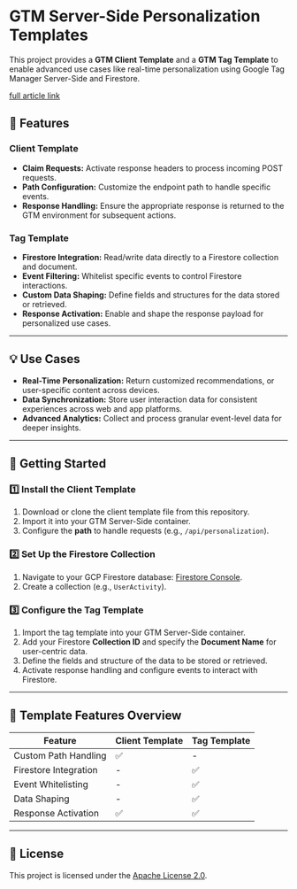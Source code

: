 # GTM Server-Side Personalization Templates

This project provides a **GTM Client Template** and a **GTM Tag Template** to enable advanced use cases like real-time personalization using Google Tag Manager Server-Side and Firestore.  

[full article link](https://www.linkedin.com/pulse/empowering-personalization-gtm-server-side-firestore-mathias-berger-nzwxe/)

## 🚀 Features  

### Client Template  
- **Claim Requests:** Activate response headers to process incoming POST requests.  
- **Path Configuration:** Customize the endpoint path to handle specific events.  
- **Response Handling:** Ensure the appropriate response is returned to the GTM environment for subsequent actions.  

### Tag Template  
- **Firestore Integration:** Read/write data directly to a Firestore collection and document.  
- **Event Filtering:** Whitelist specific events to control Firestore interactions.  
- **Custom Data Shaping:** Define fields and structures for the data stored or retrieved.  
- **Response Activation:** Enable and shape the response payload for personalized use cases.  

---

## 💡 Use Cases  

- **Real-Time Personalization:** Return customized recommendations, or user-specific content across devices.  
- **Data Synchronization:** Store user interaction data for consistent experiences across web and app platforms.  
- **Advanced Analytics:** Collect and process granular event-level data for deeper insights.  

---

## 📖 Getting Started  

### 1️⃣ Install the Client Template  
1. Download or clone the client template file from this repository.  
2. Import it into your GTM Server-Side container.  
3. Configure the **path** to handle requests (e.g., `/api/personalization`).  

### 2️⃣ Set Up the Firestore Collection  
1. Navigate to your GCP Firestore database: [Firestore Console](https://console.cloud.google.com/firestore/databases).  
2. Create a collection (e.g., `UserActivity`).  

### 3️⃣ Configure the Tag Template  
1. Import the tag template into your GTM Server-Side container.  
2. Add your Firestore **Collection ID** and specify the **Document Name** for user-centric data.  
3. Define the fields and structure of the data to be stored or retrieved.  
4. Activate response handling and configure events to interact with Firestore.  

---

## 📝 Template Features Overview  

| Feature                   | Client Template       | Tag Template           |  
|---------------------------|-----------------------|-------------------------|  
| Custom Path Handling      | ✅                    | -                       |  
| Firestore Integration     | -                     | ✅                      |  
| Event Whitelisting        | -                     | ✅                      |  
| Data Shaping              | -                     | ✅                      |  
| Response Activation       | ✅                    | ✅                      |  

---

## 📄 License  

This project is licensed under the [Apache License 2.0](LICENSE).  
